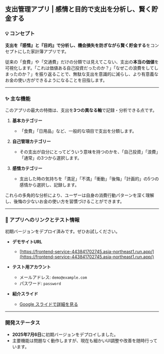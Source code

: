 ## 支出管理アプリ | 感情と目的で支出を分析し、賢く貯金する

### 💡 コンセプト

**支出を『感情』と『目的』で分析し、機会損失を防ぎながら賢く貯金する**をコンセプトにした家計簿アプリです。

従来の「食費」や「交通費」だけの分類では見えてこない、支出の**本当の価値**を可視化します。「これは価値ある自己投資だったのか？」「なぜこの浪費をしてしまったのか？」を振り返ることで、無駄な支出を意識的に減らし、より有意義なお金の使い方ができるようになることを目指します。

---

### ✨ 主な機能

このアプリの最大の特徴は、支出を**3つの異なる軸**で記録・分析できる点です。

1.  **基本カテゴリー**
    * 「食費」「日用品」など、一般的な項目で支出を分類します。

2.  **自己管理カテゴリー**
    * その支出が自分にとってどういう意味を持つのかを、「自己投資」「浪費」「通常」の3つから選択します。

3.  **感情カテゴリー**
    * 支出した時の気持ちを「満足」「不満」「衝動」「後悔」「計画的」の5つの感情から選択し、記録します。

これらの多角的な分析により、ユーザーは自身の消費行動パターンを深く理解し、後悔の少ないお金の使い方を習慣づけることができます。

---

### 🚀 アプリへのリンクとテスト情報

初期バージョンをデプロイ済みです。ぜひお試しください。

* **デモサイトURL**
    * [https://frontend-service-443841702745.asia-northeast1.run.app/](https://frontend-service-443841702745.asia-northeast1.run.app/)

* **テスト用アカウント**
    * メールアドレス: `demo@example.com`
    * パスワード: `password`

* **紹介スライド**
    * [Google スライドで詳細を見る](https://docs.google.com/presentation/d/1kCcJwa1iQasOiDPaC54EaOCUNQDbPzyXZVMxWLYixso/edit?usp=sharing)

---

### 開発ステータス

* **2025年7月6日**に初期バージョンをデプロイしました。
* 主要機能は問題なく動作しますが、現在も細かいUI調整や改善を随時行っています。
